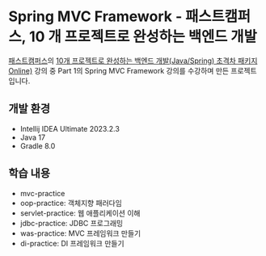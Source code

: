 # Spring MVC Framework - 패스트캠퍼스, 10 개 프로젝트로 완성하는 백엔드 개발

[패스트캠퍼스](https://fastcampus.co.kr)의 [10개 프로젝트로 완성하는 백엔드 개발(Java/Spring) 초격차 패키지 Online)](https://fastcampus.co.kr/dev_online_befinal) 강의 중
Part 1의 Spring MVC Framework 강의를 수강하며 만든 프로젝트입니다.

## 개발 환경

* Intellij IDEA Ultimate 2023.2.3
* Java 17
* Gradle 8.0


## 학습 내용

* mvc-practice
* oop-practice: 객체지향 패러다임
* servlet-practice: 웹 애플리케이션 이해
* jdbc-practice: JDBC 프로그래밍
* was-practice: MVC 프레임워크 만들기
* di-practice: DI 프레임워크 만들기